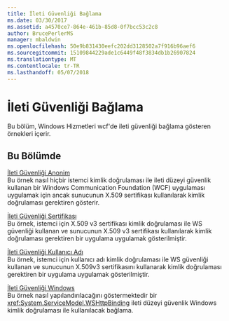 ```yaml
---
title: İleti Güvenliği Bağlama
ms.date: 03/30/2017
ms.assetid: a4570ce7-864e-461b-85d8-0f7bcc53c2c8
author: BrucePerlerMS
manager: mbaldwin
ms.openlocfilehash: 50e9b831430eefc202dd3128502a7f916b96aef6
ms.sourcegitcommit: 15109844229ade1c6449f48f3834db1b26907824
ms.translationtype: MT
ms.contentlocale: tr-TR
ms.lasthandoff: 05/07/2018
---
```

# <a name="message-security-binding"></a>İleti Güvenliği Bağlama
Bu bölüm, Windows Hizmetleri wcf'de ileti güvenliği bağlama gösteren örnekleri içerir.  
  
## <a name="in-this-section"></a>Bu Bölümde  
 [İleti Güvenliği Anonim](../../../../docs/framework/wcf/samples/message-security-anonymous.md)  
 Bu örnek nasıl hiçbir istemci kimlik doğrulaması ile ileti düzeyi güvenlik kullanan bir Windows Communication Foundation (WCF) uygulaması uygulamak için ancak sunucunun X.509 sertifikası kullanılarak kimlik doğrulaması gerektiren gösterir.  
  
 [İleti Güvenliği Sertifikası](../../../../docs/framework/wcf/samples/message-security-certificate.md)  
 Bu örnek, istemci için X.509 v3 sertifikası kimlik doğrulaması ile WS güvenliği kullanan ve sunucunun X.509 v3 sertifikası kullanılarak kimlik doğrulaması gerektiren bir uygulama uygulamak gösterilmiştir.  
  
 [İleti Güvenliği Kullanıcı Adı](../../../../docs/framework/wcf/samples/message-security-user-name.md)  
 Bu örnek, istemci için kullanıcı adı kimlik doğrulaması ile WS güvenliği kullanan ve sunucunun X.509v3 sertifikasını kullanarak kimlik doğrulaması gerektiren bir uygulama uygulamak gösterilmiştir.  
  
 [İleti Güvenliği Windows](../../../../docs/framework/wcf/samples/message-security-windows.md)  
 Bu örnek nasıl yapılandırılacağını göstermektedir bir <xref:System.ServiceModel.WSHttpBinding> ileti düzeyi güvenlik Windows kimlik doğrulaması ile kullanılacak bağlama.
